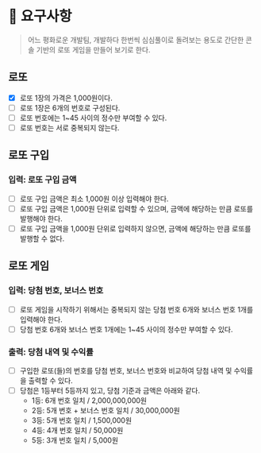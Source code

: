 # 🎯 요구사항

> 어느 평화로운 개발팀, 개발하다 한번씩 심심풀이로 돌려보는 용도로 간단한 콘솔 기반의 로또 게임을 만들어 보기로 한다.

## 로또

- [x] 로또 1장의 가격은 1,000원이다.
- [ ] 로또 1장은 6개의 번호로 구성된다.
- [ ] 로또 번호에는 1~45 사이의 정수만 부여할 수 있다.
- [ ] 로또 번호는 서로 중복되지 않는다.

## 로또 구입

### 입력: 로또 구입 금액

- [ ] 로또 구입 금액은 최소 1,000원 이상 입력해야 한다.
- [ ] 로또 구입 금액은 1,000원 단위로 입력할 수 있으며, 금액에 해당하는 만큼 로또를 발행해야 한다.
- [ ] 로또 구입 금액을 1,000원 단위로 입력하지 않으면, 금액에 해당하는 만큼 로또를 발행할 수 없다.

## 로또 게임

### 입력: 당첨 번호, 보너스 번호

- [ ] 로또 게임을 시작하기 위해서는 중복되지 않는 당첨 번호 6개와 보너스 번호 1개를 입력해야 한다.
- [ ] 당첨 번호 6개와 보너스 번호 1개에는 1~45 사이의 정수만 부여할 수 있다.

### 출력: 당첨 내역 및 수익률

- [ ] 구입한 로또(들)의 번호를 당첨 번호, 보너스 번호와 비교하여 당첨 내역 및 수익률을 출력할 수 있다.
- [ ] 당첨은 1등부터 5등까지 있고, 당첨 기준과 금액은 아래와 같다.
  - 1등: 6개 번호 일치 / 2,000,000,000원
  - 2등: 5개 번호 + 보너스 번호 일치 / 30,000,000원
  - 3등: 5개 번호 일치 / 1,500,000원
  - 4등: 4개 번호 일치 / 50,000원
  - 5등: 3개 번호 일치 / 5,000원
